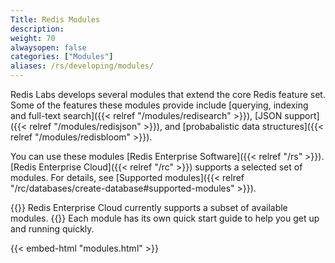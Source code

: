 ```yaml
---
Title: Redis Modules
description:
weight: 70
alwaysopen: false
categories: ["Modules"]
aliases: /rs/developing/modules/
---
```

Redis Labs develops several modules that extend the core Redis feature set. Some of the features these modules provide include [querying, indexing and full-text search]({{< relref "/modules/redisearch" >}}), [JSON support]({{< relref "/modules/redisjson" >}}), and [probabalistic data structures]({{< relref "/modules/redisbloom" >}}).

You can use these modules [Redis Enterprise Software]({{< relref "/rs" >}}).  [Redis Enterprise Cloud]({{< relref "/rc" >}}) supports a selected set of modules.  For details, see [Supported modules]({{< relref "/rc/databases/create-database#supported-modules" >}}).

{{<note>}}
Redis Enterprise Cloud currently supports a subset of available modules.
{{</note>}}
Each module has its own quick start guide to help you get up and running quickly.

{{< embed-html "modules.html" >}}
